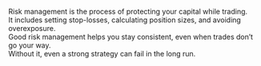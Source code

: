 Risk management is the process of protecting your capital while trading.  
It includes setting stop-losses, calculating position sizes, and avoiding overexposure.  
Good risk management helps you stay consistent, even when trades don’t go your way.  
Without it, even a strong strategy can fail in the long run.
